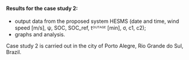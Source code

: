 #### Results for the case study 2:
- output data from the proposed system HESMS (date and time, wind speed [m/s], ψ, SOC, SOC_ref, tᴼᵁᵀᴬᴳᴱ [min], σ, c1, c2);
- graphs and analysis.
  
Case study 2 is carried out in the city of Porto Alegre, Rio Grande do Sul, Brazil.
